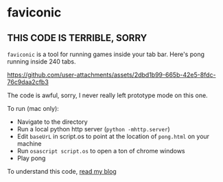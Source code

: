 # faviconic

## THIS CODE IS TERRIBLE, SORRY

`faviconic` is a tool for running games inside your tab bar. Here's pong running inside 240 tabs.

https://github.com/user-attachments/assets/2dbd1b99-665b-42e5-8fdc-76c9daa2cfb3

The code is awful, sorry, I never really left prototype mode on this one.

To run (mac only):

* Navigate to the directory
* Run a local python http server (`python -mhttp.server`)
* Edit `baseUrL` in script.os to point at the location of `pong.html` on your machine
* Run `osascript script.os` to open a ton of chrome windows
* Play pong

To understand this code, [read my blog](https://eieio.games/blog/running-pong-in-240-browser-tabs/)
